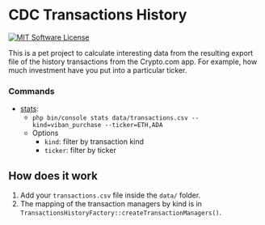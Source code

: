 # CDC Transactions History

[![MIT Software License](https://img.shields.io/badge/license-MIT-green.svg)](LICENSE)

This is a pet project to calculate interesting data from the resulting export file of the history transactions from the
Crypto.com app. For example, how much investment have you put into a particular ticker.

### Commands

- [stats](src/TransactionsHistory/Infrastructure/Command/StatisticsCommand.php):
    - `php bin/console stats data/transactions.csv --kind=viban_purchase --ticker=ETH,ADA`
    - Options
        - `kind`: filter by transaction kind
        - `ticker`: filter by ticker

## How does it work

1. Add your `transactions.csv` file inside the `data/` folder.
2. The mapping of the transaction managers by kind is in `TransactionsHistoryFactory::createTransactionManagers()`.
